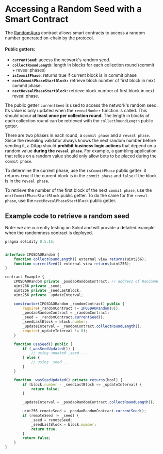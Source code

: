 # Accessing a Random Seed with a Smart Contract

The  [RandomAura](https://github.com/poanetwork/posdao-contracts/blob/master/contracts/RandomAuRa.sol) contract allows smart contracts to access a random number generated on-chain by the protocol.

#### Public getters:

* **`currentSeed`**: access the network's random seed.
* **`collectRoundLength`**: length in blocks for each collection round \(commit + reveal phases\)
* **`isCommitPhase`**: returns true if current block is in commit phase
* **`nextCommitPhaseStartBlock:`** retrieve block number of first block in next commit phase.
* **`nextRevealPhaseStartBlock`:** retrieve block number of first block in next reveal phase.

The public getter `currentSeed` is used to access the network's random seed. Its value is only updated when the `revealNumber` function is called. This should occur **at least once per collection round**. The length in blocks of each collection round can be retrieved with the `collectRoundLength` public getter.

There are two phases in each round, a `commit phase` and a `reveal phase`. Since the revealing validator always knows the next random number before sending it, a DApp should **prohibit business logic actions** that depend on a random value **during the `reveal phase`**. For example, a gambling application that relies on a random value should only allow bets to be placed during the `commit phase`.

To determine the current phase, use the `isCommitPhase` public getter: it returns `true` if the current block is in the `commit phase` and `false` if the block is in the `reveal phase`. 

To retrieve the number of the first block of the next `commit phase`, use the `nextCommitPhaseStartBlock` public getter. To do the same for the `reveal phase`, use the `nextRevealPhaseStartBlock` public getter.

## Example code to retrieve a random seed

Note: we are currently testing on Sokol and will provide a detailed example when the randomness contract is deployed.

```javascript
pragma solidity 0.5.16;


interface IPOSDAORandom {
    function collectRoundLength() external view returns(uint256);
    function currentSeed() external view returns(uint256);
}

contract Example {
    IPOSDAORandom private _posdaoRandomContract; // address of RandomAuRa contract
    uint256 private _seed;
    uint256 private _seedLastBlock;
    uint256 private _updateInterval;

    constructor(IPOSDAORandom _randomContract) public {
        require(_randomContract != IPOSDAORandom(0));
        _posdaoRandomContract = _randomContract;
        _seed = _randomContract.currentSeed();
        _seedLastBlock = block.number;
        _updateInterval = _randomContract.collectRoundLength();
        require(_updateInterval != 0);
    }

    function useSeed() public {
        if (_wasSeedUpdated()) {
            // using updated _seed ...
        } else {
            // using _seed ...
        }
    }

    function _wasSeedUpdated() private returns(bool) {
        if (block.number - _seedLastBlock <= _updateInterval) {
            return false;
        }

        _updateInterval = _posdaoRandomContract.collectRoundLength();

        uint256 remoteSeed = _posdaoRandomContract.currentSeed();
        if (remoteSeed != _seed) {
            _seed = remoteSeed;
            _seedLastBlock = block.number;
            return true;
        }
        return false;
    }
}
```

